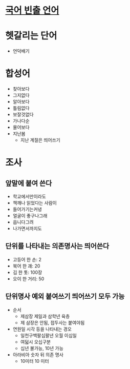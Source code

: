 # [국어 빈출 언어](https://youtu.be/FJfo4-tp2_4)
# 헷갈리는 단어
* 언덕배기

# 합성어
* 찾아보다
* 그지없다
* 알아보다
* 틀림없다
* 보잘것없다
* 가나다순
* 물어보다
* 지난봄
  * 지난 계절은 띄어쓰기

# 조사
## 앞말에 붙여 쓴다
* 학교에서만이라도
* 책깨나 읽었다는 사람이
* 들어가기는커녕
* 얼굴이 좋구나그래
* 읍니다그려
* 나가면서까지도

## 단위를 나타내는 의존명사는 띄어쓴다
* 고등어 한 손: 2
* 북어 한 괘: 20
* 김 한 톳: 100장
* 오이 한 거리: 50

## 단위명사 예외 붙여쓰기 띄어쓰기 모두 가능
* 순서
  * 제삼장 제일과 삼학년 육층
  * 제 삼장은 안됨, 접두사는 붙여야됨
* 연원일 시각 등을 나타내는 경오
  * 일천구백팔십팔년 오월 이십일
  * 여덟시 오십구분
  * 십년 불가능, 10년 가능
* 아라비아 숫자 뒤 의존 명사
  * 10미터  10 미터
